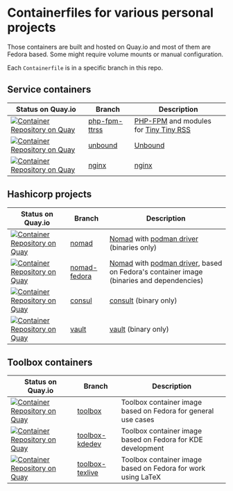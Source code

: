# Containerfiles for various personal projects

Those containers are built and hosted on Quay.io and most of them are Fedora
based. Some might require volume mounts or manual configuration.

Each `Containerfile` is in a specific branch in this repo.

## Service containers

| Status on Quay.io | Branch | Description |
|-|-|-|
| [![Container Repository on Quay](https://quay.io/repository/travier/php-fpm-ttrss/status "Container Repository on Quay")](https://quay.io/repository/travier/php-fpm-ttrss) | [php-fpm-ttrss](https://github.com/travier/quay-containerfiles/tree/php-fpm-ttrss) | [PHP-FPM](https://www.php.net/manual/en/install.fpm.php) and modules for [Tiny Tiny RSS](https://tt-rss.org/) |
| [![Container Repository on Quay](https://quay.io/repository/travier/unbound/status "Container Repository on Quay")](https://quay.io/repository/travier/unbound) | [unbound](https://github.com/travier/quay-containerfiles/tree/unbound) | [Unbound](https://www.nlnetlabs.nl/projects/unbound/about/) |
| [![Container Repository on Quay](https://quay.io/repository/travier/nginx/status "Container Repository on Quay")](https://quay.io/repository/travier/nginx) | [nginx](https://github.com/travier/quay-containerfiles/tree/nginx) | [nginx](https://nginx.org/) |

## Hashicorp projects

| Status on Quay.io | Branch | Description |
|-|-|-|
| [![Container Repository on Quay](https://quay.io/repository/travier/nomad/status "Container Repository on Quay")](https://quay.io/repository/travier/nomad) | [nomad](https://github.com/travier/quay-containerfiles/tree/nomad) | [Nomad](https://www.nomadproject.io/) with [podman driver](https://github.com/hashicorp/nomad-driver-podman) (binaries only) |
| [![Container Repository on Quay](https://quay.io/repository/travier/nomad-fedora/status "Container Repository on Quay")](https://quay.io/repository/travier/nomad-fedora) | [nomad-fedora](https://github.com/travier/quay-containerfiles/tree/nomad-fedora) | [Nomad](https://www.nomadproject.io/) with [podman driver](https://github.com/hashicorp/nomad-driver-podman), based on Fedora's container image (binaries and dependencies) |
| [![Container Repository on Quay](https://quay.io/repository/travier/consul/status "Container Repository on Quay")](https://quay.io/repository/travier/consul) | [consul](https://github.com/travier/quay-containerfiles/tree/consul) | [consult](https://www.consul.io/) (binary only) |
| [![Container Repository on Quay](https://quay.io/repository/travier/vault/status "Container Repository on Quay")](https://quay.io/repository/travier/vault) | [vault](https://github.com/travier/quay-containerfiles/tree/vault) | [vault](https://www.vaultproject.io/) (binary only) |

## Toolbox containers

| Status on Quay.io | Branch | Description |
|-|-|-|
| [![Container Repository on Quay](https://quay.io/repository/travier/toolbox/status "Container Repository on Quay")](https://quay.io/repository/travier/toolbox) | [toolbox](https://github.com/travier/quay-containerfiles/tree/toolbox) | Toolbox container image based on Fedora for general use cases |
| [![Container Repository on Quay](https://quay.io/repository/travier/toolbox-kdedev/status "Container Repository on Quay")](https://quay.io/repository/travier/toolbox-kdedev) | [toolbox-kdedev](https://github.com/travier/quay-containerfiles/tree/toolbox-kdedev) | Toolbox container image based on Fedora for KDE development |
| [![Container Repository on Quay](https://quay.io/repository/travier/toolbox-texlive/status "Container Repository on Quay")](https://quay.io/repository/travier/toolbox-texlive) | [toolbox-texlive](https://github.com/travier/quay-containerfiles/tree/toolbox-texlive) | Toolbox container image based on Fedora for work using LaTeX |
